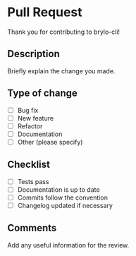# Pull Request

Thank you for contributing to brylo-cli!

## Description

Briefly explain the change you made.

## Type of change

- [ ] Bug fix
- [ ] New feature
- [ ] Refactor
- [ ] Documentation
- [ ] Other (please specify)

## Checklist

- [ ] Tests pass
- [ ] Documentation is up to date
- [ ] Commits follow the convention
- [ ] Changelog updated if necessary

## Comments

Add any useful information for the review.
